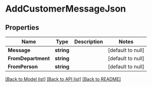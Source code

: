 # AddCustomerMessageJson

## Properties
Name | Type | Description | Notes
------------ | ------------- | ------------- | -------------
**Message** | **string** |  | [default to null]
**FromDepartment** | **string** |  | [default to null]
**FromPerson** | **string** |  | [default to null]

[[Back to Model list]](../README.md#documentation-for-models) [[Back to API list]](../README.md#documentation-for-api-endpoints) [[Back to README]](../README.md)


